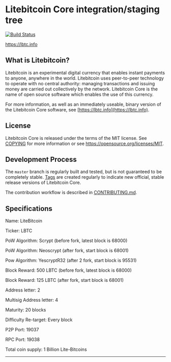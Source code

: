 Litebitcoin Core integration/staging tree
=====================================

[![Build Status](https://travis-ci.org/mraksoll4/litebitcoin.svg?branch=master)](https://travis-ci.org/mraksoll4/litebitcoin)

https://lbtc.info

What is Litebitcoin?
-------------------

Litebitcoin is an experimental digital currency that enables instant payments to
anyone, anywhere in the world. Litebitcoin uses peer-to-peer technology to operate
with no central authority: managing transactions and issuing money are carried
out collectively by the network. Litebitcoin Core is the name of open source
software which enables the use of this currency.

For more information, as well as an immediately useable, binary version of
the Litebitcoin Core software, see [https://lbtc.info](https://lbtc.info).

License
-------

Litebitcoin Core is released under the terms of the MIT license. See [COPYING](COPYING) for more
information or see https://opensource.org/licenses/MIT.

Development Process
-------------------

The `master` branch is regularly built and tested, but is not guaranteed to be
completely stable. [Tags](https://github.com/mraksoll4/litebitcoin/tags) are created
regularly to indicate new official, stable release versions of Litebitcoin Core.

The contribution workflow is described in [CONTRIBUTING.md](CONTRIBUTING.md).



Specifications
--------------

Name: LiteBitcoin

Ticker: LBTC

PoW Algorithm: Scrypt (before fork, latest block is 68000)

PoW Algorithm: Neoscrypt (after fork,  start block is 68001)

Pow Algorithm: YescryptR32 (after 2 fork, start block is 95531)

Block Reward: 500 LBTC (before fork, latest block is 68000)

Block Reward: 125 LBTC (after fork, start block is 68001)

Address letter: 2

Multisig Address letter: 4

Maturity: 20 blocks

Difficulty Re-target: Every block

P2P Port: 19037

RPC Port: 19038

Total coin supply: 1 Billion Lite-Bitcoins

-------------------------------------------


